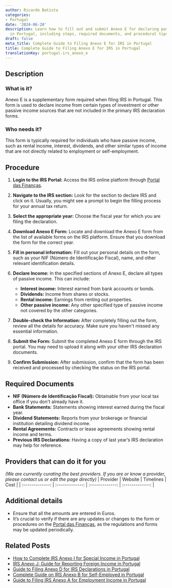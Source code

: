 ```yaml
---
author: Ricardo Batista
categories:
- Portugal
date: '2024-06-20'
description: Learn how to fill out and submit Anexo E for declaring passive income
  in Portugal, including steps, required documents, and procedural tips.
draft: false
meta_title: Complete Guide to Filing Anexo E for IRS in Portugal
title: Complete Guide to Filing Anexo E for IRS in Portugal
translationKey: portugal-irs_anexo_e
---
```





## Description
### What is it?
Anexo E is a supplementary form required when filing IRS in Portugal. This form is used to declare income from certain types of investment or other passive income sources that are not included in the primary IRS declaration forms.

### Who needs it?
This form is typically required for individuals who have passive income, such as rental income, interest, dividends, and other similar types of income that are not directly related to employment or self-employment.

## Procedure
1. **Login to the IRS Portal:**
   Access the IRS online platform through [Portal das Finanças](https://www.portaldasfinancas.gov.pt/).

2. **Navigate to the IRS section:**
   Look for the section to declare IRS and click on it. Usually, you might see a prompt to begin the filling process for your annual tax return.

3. **Select the appropriate year:**
   Choose the fiscal year for which you are filing the declaration.

4. **Download Anexo E Form:**
   Locate and download the Anexo E form from the list of available forms on the IRS platform. Ensure that you download the form for the correct year.

5. **Fill in personal information:**
   Fill out your personal details on the form, such as your NIF (Número de Identificação Fiscal), name, and other relevant identification details.

6. **Declare Income:**
   In the specified sections of Anexo E, declare all types of passive income. This can include:
   - **Interest income:** Interest earned from bank accounts or bonds.
   - **Dividends:** Income from shares or stocks.
   - **Rental income:** Earnings from renting out properties.
   - **Other passive income:** Any other specified type of passive income not covered by the other categories.

7. **Double-check the Information:**
   After completely filling out the form, review all the details for accuracy. Make sure you haven't missed any essential information.

8. **Submit the Form:**
   Submit the completed Anexo E form through the IRS portal. You may need to upload it along with your other IRS declaration documents.

9. **Confirm Submission:**
   After submission, confirm that the form has been received and processed by checking the status on the IRS portal.

## Required Documents
- **NIF (Número de Identificação Fiscal):**
  Obtainable from your local tax office if you don't already have it.
- **Bank Statements:**
  Statements showing interest earned during the fiscal year.
- **Dividend Statements:**
  Reports from your brokerage or financial institution detailing dividend income.
- **Rental Agreements:**
  Contracts or lease agreements showing rental income and terms.
- **Previous IRS Declarations:**
  Having a copy of last year’s IRS declaration may help for reference.

## Providers that can do it for you
_(We are currently curating the best providers. If you are or know a provider, please contact us or edit the page directly)_
| Provider        |     Website     |     Timelines    |       Cost      |
| :-------------: | :-------------: |  :-------------: | :-------------: |

## Additional details
- Ensure that all the amounts are entered in Euros.
- It’s crucial to verify if there are any updates or changes to the form or procedures on the [Portal das Finanças](https://www.portaldasfinancas.gov.pt/), as the regulations and forms may be updated periodically.


## Related Posts

- [How to Complete IRS Anexo I for Special Income in Portugal](https://tramitit.com/guides/portugal/irs_anexo_i/)
- [IRS Anexo J: Guide for Reporting Foreign Income in Portugal](https://tramitit.com/guides/portugal/irs_anexo_j/)
- [Guide to Filing Anexo D for IRS Declarations in Portugal](https://tramitit.com/guides/portugal/irs_anexo_d/)
- [Complete Guide on IRS Anexo B for Self-Employed in Portugal](https://tramitit.com/guides/portugal/irs_anexo_b/)
- [Guide to Filing IRS Anexo A for Employment Income in Portugal](https://tramitit.com/guides/portugal/irs_anexo_a/)